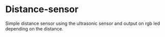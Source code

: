 # Distance-sensor
Simple distance sensor using the ultrasonic sensor and output on rgb led depending on the distance.
